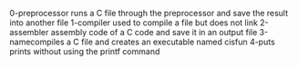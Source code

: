 0-preprocessor runs a C file through the preprocessor and save the result into another file
1-compiler used to compile a file but does not link
2-assembler assembly code of a C code and save it in an output file
3-namecompiles a C file and creates an executable named cisfun
4-puts prints without using the printf command
